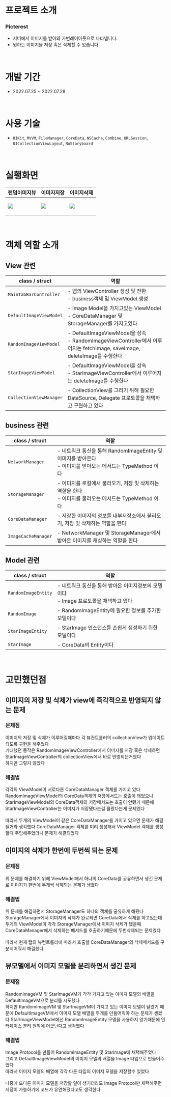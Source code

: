 # 프로젝트 소개
### Picterest
- 서버에서 이미지를 받아와 가변레이아웃으로 나타냅니다.
- 원하는 이미지을 저장 혹은 삭제할 수 있습니다.

<br/>

# 개발 기간
- 2022.07.25 ~ 2022.07.28

<br>

# 사용 기술
- `UIKit`, `MVVM`, `FileManager`, `CoreData`, `NSCache`, `Combine`, `URLSession`, `UICollectionViewLayout`, `NoStoryboard`

<br>

# 실횅화면

| <center> 랜덤이미지뷰 </center> | <center> 이미지저장 </center> | <center> 이미지삭제 </center> |
 | -- | -- | -- |
| <p float="none"> <img src= "./docs/appgif/randomImage.gif"/> </p> | <p float="none"> <img src= "./docs/appgif/save.gif"/> </p> | <p float="none"> <img src= "./docs/appgif/delete.gif"/> </p> | 

<br>

# 객체 역할 소개

## View 관련

| class / struct | 역할 |
| -- | -- |
| `MainTabBarController` | - 앱의 ViewController 생성 및 전환 <br> - business객체 및 ViewModel 생성 |
| `DefaultImageViewModel` | - Image Model을 가지고있는 ViewModel <br> - CoreDataManager 및 StorageManager를 가지고있다 |
| `RandomImageViewModel` | - DefaultImageViewModel을 상속 <br> - RandomImageViewController에서 이루어지는 fetchImage, saveImage, deleteImage를 수행한다 |
| `StarImageViewModel` | - DefaultImageViewModel을 상속 <br> - StarImageViewController에서 이루어지는 deleteImage를 수행한다 |
| `CollectionViewManager` | - CollectionView를 그리기 위해 필요한 DataSource, Delegate 프로토콜을 채택하고 구현하고 있다 |

## business 관련

| class / struct | 역할 |
| -- | -- |
| `NetworkManager` | - 네트워크 통신을 통해 RandomImageEntity 및 이미지를 받아온다 <br> - 이미지를 받아오는 메서드는 TypeMethod 이다 |
| `StorageManager` | - 이미지를 로컬에서 불러오기, 저장 및 삭제하는 역할을 한다 <br> - 이미지를 불러오는 메서드는 TypeMethod 이다 |
| `CoreDataManager` | - 저장한 이미지의 정보를 내부저장소에서 불러오기, 저장 및 삭제하는 역할을 한다 |
| `ImageCacheManager` | - NetworkManager 및 StorageManager에서 받아온 이미지를 캐싱하는 역할을 한다 |

## Model 관련

| class / struct | 역할 |
| -- | -- |
| `RandomImageEntity` | - 네트워크 통신을 통해 받아온 이미지정보의 모델이다 <br> - Image 프로토콜을 채택하고 있다 |
| `RandomImage` | - RandomImageEntity에 필요한 정보를 추가한 모델이다 |
| `StarImageEntity` | - StarImage 인스턴스를 손쉽게 생성하기 위한 모델이다 |
| `StarImage` | - CoreData의 Entity이다 |

<br>

# 고민했던점
## 이미지의 저장 및 삭제가 view에 즉각적으로 반영되지 않는 문제
### 문제점
이미지의 저장 및 삭제가 이루어질때마다 각 뷰컨트롤러의 collectionView가 업데이트되도록 구현을 해주었다  
기대했던 동작은 RandomImageViewController에서 이미지를 저장 혹은 삭제하면 StarImageViewController의 collectionView에서 바로 반영되는거였다  
하지만 그렇지 않았다
### 해결법
각각의 ViewModel이 서로다른 CoreDataManager 객체를 가지고 있다  
RandomImageViewModel의 CoreData객체의 저장메서드는 호출이 돼었으나 StarImageViewModel의 CoreData객체의 저장메서드는 호출이 안됐기 때문에 StarImageViewController는 이미지가 저장됐다는걸 몰랐다는게 문제였다  
<br>
따라서 두개의 ViewModel이 같은 CoreDataManager를 가지고 있으면 문제가 해결될거라 생각했다
CoreDataManager 객체를 미리 생성해서 ViewModel 객체를 생성할때 주입해주었더니 문제가 해결되었다

## 이미지의 삭제가 한번에 두번씩 되는 문제
### 문제점
위 문제를 해결하기 위헤 ViewModel에서 하나의 CoreData를 공유하면서 생긴 문제로 이미지가 한번에 두개씩 삭제되는 문제가 생겼다
### 해결법
위 문제를 해결하면서 StorageManager도 하나의 객체를 공유하게 해줬다  
StorageManager에서 이미지의 삭제가 완료되면 CoreData에서 삭제를 하고있는데 두게의 ViewModel이 각각 StorageManager에서 이미지 삭제가 됐을때 CoreDataManager에서 삭제하는 메서드를 호출하기때문에 두번삭제되는 문제였다  
<br>
따라서 현재 탭의 뷰컨트롤러에 따라서 호출할 CoreDataManager의 삭제메서드를 구분지어줘서 해결했다

## 뷰모델에서 이미지 모델을 분리하면서 생긴 문제
### 문제점
RandomImageVM 및 StarImageVM가 각각 가지고 있는 이미지 모델의 배열을 DefaultImageVM으로 분리를 시도했다  
하지만 RandomImageVM 및 StarImageVM이 가지고 있는 이미지 모델이 달랐기 때문에 DefaultImageVM에서 이미지 모델 배열을 두개를 만들어줘야 하는 문제가 생겼다
StarImageViewModel에선 RandomImageEntity 모델을 사용하지 않기때문에 인터페이스 분리 원칙에 어긋난다고 생각했다

### 해결법
Image Protocol을 만들어 RandomImageEntity 및 StarImage에 채택해주었다  
그리고 DefaultImageViewModel의 이미지 모델의 배열을 Image 타입으로 만들어주었다  
따라서 이미지 모델의 배열에 각각 다른 타입의 이미지 모델을 저장할수 있었다  
<br>
나중에 또다른 이미지 모델을 저장할 일이 생기더라도 Image Protocol만 채택해주면 저장이 가능하기에 코드가 유연해졌다고도 생각한다